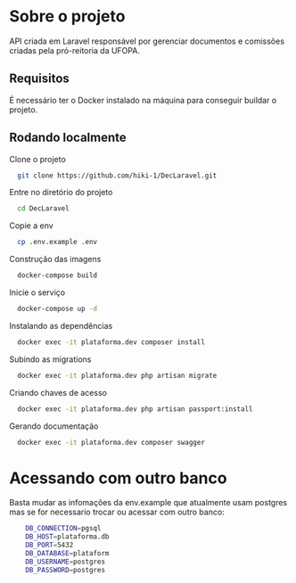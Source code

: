# Sobre o projeto

API criada em Laravel responsável por gerenciar documentos e comissões criadas pela pró-reitoria da UFOPA.



## Requisitos
É necessário ter o Docker instalado na máquina para conseguir buildar o projeto.
## Rodando localmente

Clone o projeto

```bash
  git clone https://github.com/hiki-1/DecLaravel.git
```

Entre no diretório do projeto

```bash
  cd DecLaravel
```

Copie a env
```bash
  cp .env.example .env
```

Construção das imagens

```bash
  docker-compose build
```

Inicie o serviço

```bash
  docker-compose up -d
```

Instalando as dependências

```bash
  docker exec -it plataforma.dev composer install
```

Subindo as migrations

```bash
  docker exec -it plataforma.dev php artisan migrate
```

Criando chaves de acesso

```bash
  docker exec -it plataforma.dev php artisan passport:install
```

Gerando documentação

```bash
  docker exec -it plataforma.dev composer swagger
```
# Acessando com outro banco
Basta mudar as infomações da env.example que atualmente usam postgres mas se for necessario trocar ou acessar com outro banco:
```bash
    DB_CONNECTION=pgsql
    DB_HOST=plataforma.db
    DB_PORT=5432
    DB_DATABASE=plataform
    DB_USERNAME=postgres
    DB_PASSWORD=postgres
```

